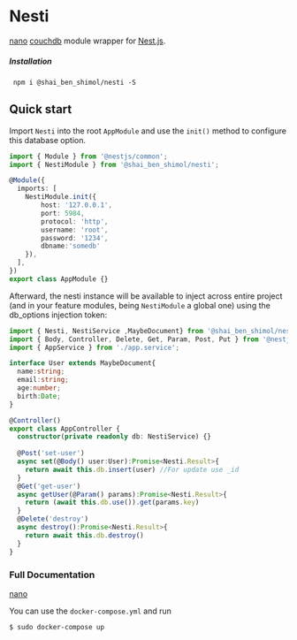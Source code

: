 # Nesti

[nano](https://www.npmjs.com/package/nano) [couchdb](http://couchdb.apache.org/) module wrapper for [Nest.js](https://nestjs.com/).

##### Installation
``` npm i @shai_ben_shimol/nesti -S```

## Quick start


Import `Nesti` into the root `AppModule` and use the `init()` method to configure this database option. 

```typescript
import { Module } from '@nestjs/common';
import { NestiModule } from '@shai_ben_shimol/nesti';

@Module({
  imports: [
    NestiModule.init({
        host: '127.0.0.1', 
        port: 5984,
        protocol: 'http',
        username: 'root',
        password: '1234',
        dbname:'somedb'
    }),
  ],
})
export class AppModule {}
```
Afterward, the nesti instance will be available to inject across entire project (and in your feature modules, being `NestiModule` a global one) using the db_options injection token:

```typescript
import { Nesti, NestiService ,MaybeDocument} from '@shai_ben_shimol/nesti';
import { Body, Controller, Delete, Get, Param, Post, Put } from '@nestjs/common';
import { AppService } from './app.service';

interface User extends MaybeDocument{
  name:string;
  email:string;
  age:number;
  birth:Date;
}

@Controller()
export class AppController {
  constructor(private readonly db: NestiService) {}
  
  @Post('set-user')
  async set(@Body() user:User):Promise<Nesti.Result>{
    return await this.db.insert(user) //For update use _id
  }
  @Get('get-user')
  async getUser(@Param() params):Promise<Nesti.Result>{
    return (await this.db.use()).get(params.key)
  }
  @Delete('destroy')
  async destroy():Promise<Nesti.Result>{
    return await this.db.destroy()
  }
}
```

### Full Documentation ###
[nano]((https://www.npmjs.com/package/nano))

You can use the `docker-compose.yml` and run  
```bash
$ sudo docker-compose up
```